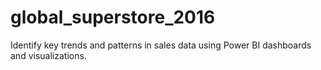 # global_superstore_2016
 Identify key trends and patterns in sales data using Power BI dashboards and visualizations.
